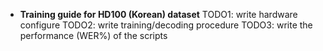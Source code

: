 * **Training guide for HD100 (Korean) dataset**
TODO1: write hardware configure
TODO2: write training/decoding procedure
TODO3: write the performance (WER%) of the scripts